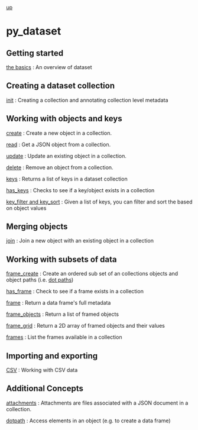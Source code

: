 
[up](..)

# py_dataset 

## Getting started

[the basics](basics.html)
: An overview of dataset

## Creating a dataset collection

[init](init.html)
: Creating a collection and annotating collection level metadata

## Working with objects and keys

[create](create.html)
: Create a new object in a collection.

[read](read.html)
: Get a JSON object from a collection.

[update](update.html)
: Update an existing object in a collection.

[delete](delete.html)
: Remove an object from a collection.

[keys](keys.html)
: Returns a list of keys in a dataset collection

[has_keys](keys.html)
: Checks to see if a key/object exists in a collection

[key_filter and key_sort](key_filter-and-key_sort.html)
: Given a list of keys, you can filter and sort the based on object values

## Merging objects

[join](join.html)
: Join a new object with an existing object in a collection

## Working with subsets of data

[frame_create](frame.html)
: Create an ordered sub set of an collections objects and object paths (i.e. [dot paths](dot_path.html))

[has_frame](frame.html)
: Check to see if a frame exists in a collection

[frame](frame.html)
: Return a data frame's full metadata

[frame_objects](frame_objects.html)
: Return a list of framed objects

[frame_grid](frame_grid.html)
: Return a 2D array of framed objects and their values

[frames](frames.html)
: List the frames available in a collection

## Importing and exporting

[CSV](csv.html)
: Working with CSV data

## Additional Concepts

[attachments](attachments.html)
: Attachments are files associated with a JSON document in a collection.

[dotpath](dotpath.html)
: Access elements in an object (e.g. to create a data frame)


